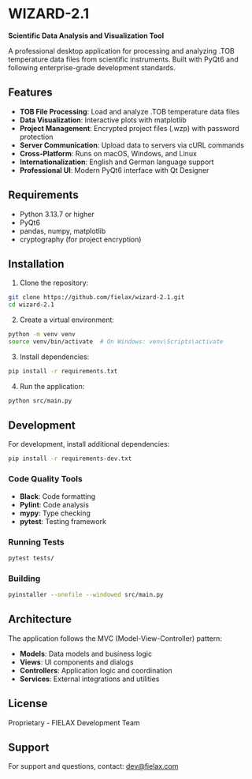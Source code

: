 # WIZARD-2.1

**Scientific Data Analysis and Visualization Tool**

A professional desktop application for processing and analyzing .TOB temperature data files from scientific instruments. Built with PyQt6 and following enterprise-grade development standards.

## Features

- **TOB File Processing**: Load and analyze .TOB temperature data files
- **Data Visualization**: Interactive plots with matplotlib
- **Project Management**: Encrypted project files (.wzp) with password protection
- **Server Communication**: Upload data to servers via cURL commands
- **Cross-Platform**: Runs on macOS, Windows, and Linux
- **Internationalization**: English and German language support
- **Professional UI**: Modern PyQt6 interface with Qt Designer

## Requirements

- Python 3.13.7 or higher
- PyQt6
- pandas, numpy, matplotlib
- cryptography (for project encryption)

## Installation

1. Clone the repository:
```bash
git clone https://github.com/fielax/wizard-2.1.git
cd wizard-2.1
```

2. Create a virtual environment:
```bash
python -m venv venv
source venv/bin/activate  # On Windows: venv\Scripts\activate
```

3. Install dependencies:
```bash
pip install -r requirements.txt
```

4. Run the application:
```bash
python src/main.py
```

## Development

For development, install additional dependencies:
```bash
pip install -r requirements-dev.txt
```

### Code Quality Tools

- **Black**: Code formatting
- **Pylint**: Code analysis
- **mypy**: Type checking
- **pytest**: Testing framework

### Running Tests

```bash
pytest tests/
```

### Building

```bash
pyinstaller --onefile --windowed src/main.py
```

## Architecture

The application follows the MVC (Model-View-Controller) pattern:

- **Models**: Data models and business logic
- **Views**: UI components and dialogs
- **Controllers**: Application logic and coordination
- **Services**: External integrations and utilities

## License

Proprietary - FIELAX Development Team

## Support

For support and questions, contact: dev@fielax.com
